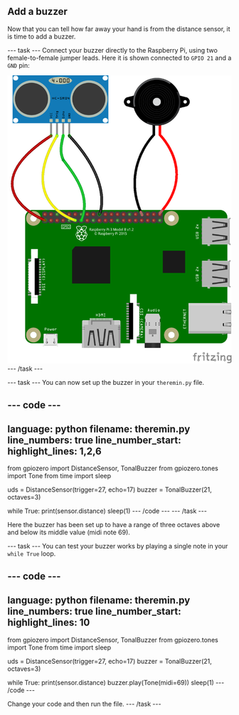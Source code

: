 ## Add a buzzer

Now that you can tell how far away your hand is from the distance sensor, it is time to add a buzzer.

--- task ---
Connect your buzzer directly to the Raspberry Pi, using two female-to-female jumper leads. Here it is shown connected to `GPIO 21` and a `GND` pin:

![circuit with buzzer connected to GPIO 21](images/circuit_2.png)
--- /task ---

--- task ---
You can now set up the buzzer in your `theremin.py` file.

--- code ---
---
language: python
filename: theremin.py
line_numbers: true
line_number_start: 
highlight_lines: 1,2,6
---
from gpiozero import DistanceSensor, TonalBuzzer
from gpiozero.tones import Tone
from time import sleep

uds = DistanceSensor(trigger=27, echo=17)
buzzer = TonalBuzzer(21, octaves=3)

while True:
	print(sensor.distance)
	sleep(1)
--- /code ---
--- /task ---

Here the buzzer has been set up to have a range of three octaves above and below its middle value (midi note 69).

--- task ---
You can test your buzzer works by playing a single note in your `while True` loop.

--- code ---
---
language: python
filename: theremin.py
line_numbers: true
line_number_start: 
highlight_lines: 10
---
from gpiozero import DistanceSensor, TonalBuzzer
from gpiozero.tones import Tone
from time import sleep

uds = DistanceSensor(trigger=27, echo=17)
buzzer = TonalBuzzer(21, octaves=3)

while True:
	print(sensor.distance)
	buzzer.play(Tone(midi=69))
	sleep(1)
--- /code ---

Change your code and then run the file.
--- /task ---
